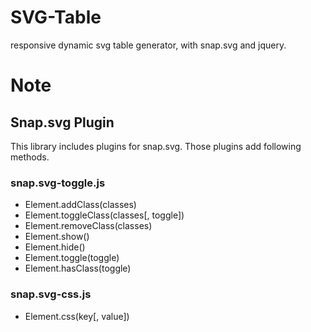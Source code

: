 SVG-Table
=========

responsive dynamic svg table generator, with snap.svg and jquery.

# Note
## Snap.svg Plugin
This library includes plugins for snap.svg. Those plugins add following methods.
### snap.svg-toggle.js  

- Element.addClass(classes)
- Element.toggleClass(classes[, toggle])
- Element.removeClass(classes)
- Element.show()
- Element.hide()
- Element.toggle(toggle)
- Element.hasClass(toggle)

### snap.svg-css.js
- Element.css(key[, value])